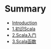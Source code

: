 # Summary

* [Introduction](README.md)
* [1.初识Scala](chapter1.md)
* [2.Scala入门](2scalaru-men.md)
* [3.Scala函数](3scalahan-shu.md)


